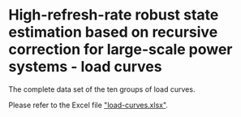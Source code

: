 # High-refresh-rate robust state estimation based on recursive correction for large-scale power systems - load curves
The complete data set of the ten groups of load curves.

Please refer to the Excel file ["load-curves.xlsx"](https://github.com/Kang-S/RCHSE-load-curves/blob/main/load-curves.xlsx).
